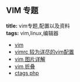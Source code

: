## VIM 专题 
**title:** vim专题,配置以及资料  
**tags:** vim,linux,编辑器  


* [vim](vim.md)
* [vimrc 较为详尽的vim配置](vimrc.md)
* [vim 图片详解](vim-sheet.md)
* [vim 折叠](vim-floding.md)
* [ctags php](ctags-php.md)

